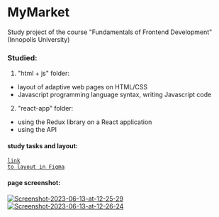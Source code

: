 # MyMarket
Study project of the course "Fundamentals of Frontend Development" (Innopolis University)

### Studied:
1. "html + js" folder:
- layout of adaptive web pages on HTML/CSS
- Javascript programming language syntax, writing Javascript code

2. "react-app" folder:
- using the Redux library on a React application
- using the API

#### study tasks and layout:
<code>[link to layout in Figma](https://www.figma.com/file/i0CeRuZLkC1OdI80EDhCRj/MyMarket?type=design&node-id=21202%3A586&t=g0dRuLzmMB4yPRLc-1)
</code>

#### page screenshot:  
<a href="https://ibb.co/89QwkQY"><img src="https://i.ibb.co/89QwkQY/Screenshot-2023-06-13-at-12-25-29.png" alt="Screenshot-2023-06-13-at-12-25-29" border="0"></a> <a href="https://ibb.co/Jrqx8ch"><img src="https://i.ibb.co/Jrqx8ch/Screenshot-2023-06-13-at-12-26-24.png" alt="Screenshot-2023-06-13-at-12-26-24" border="0"></a>
